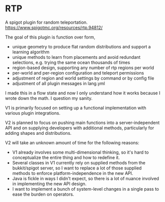 # RTP

A spigot plugin for random teleportation.
https://www.spigotmc.org/resources/rtp.94812/

The goal of this plugin is function over form, 
 * unique geometry to produce flat random distributions and support a learning algorithm
 * unique methods to learn from placements and avoid redundant selections, e.g. trying the same ocean thousands of times
 * region-based design, supporting any number of rtp regions per world
 * per-world and per-region configuration and teleport permissions
 * adjustment of region and world settings by command or by config file 
 * adjustment of all plugin messages in lang.yml

I made this in a flow state and now I only understand how it works because I wrote down the math. I question my sanity.

V1 is primarily focused on setting up a functional implementation with various plugin integrations.

V2 is planned to focus on pushing main functions into a server-independent API and on supplying developers with additional methods, particularly for adding shapes and distributions.

V2 will take an unknown amount of time for the following reasons: 
 - V1 already involves some multi-dimensional thinking, so it's hard to conceptualize the entire thing and how to redefine it.
 - Several classes in V1 currently rely on supplied methods from the bukkit/spigot server, so I want to replace a lot of those supplied methods to enforce platform-independence in the new API.
 - Java is fickle in ways I didn't expect, so there is a lot of nuance involved in implementing the new API design.
 - I want to implement a bunch of system-level changes in a single pass to ease the burden on operators.
